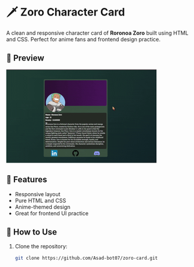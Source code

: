 # 🗡️ Zoro Character Card

A clean and responsive character card of **Roronoa Zoro** built using HTML and CSS. Perfect for anime fans and frontend design practice.

## 📸 Preview

![Zoro Card Preview](zoro-card.gif)  


## 🚀 Features

- Responsive layout  
- Pure HTML and CSS  
- Anime-themed design  
- Great for frontend UI practice

## 📂 How to Use

1. Clone the repository:
   ```bash
   git clone https://github.com/Asad-bot07/zoro-card.git
